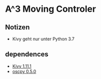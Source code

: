 # A^3 Moving Controler


## Notizen

- Kivy geht nur unter Python 3.7

## dependences

- [Kivy 1.11.1](https://pypi.org/project/Kivy/)
- [oscpy 0.5.0 ](https://pypi.org/project/oscpy/)
